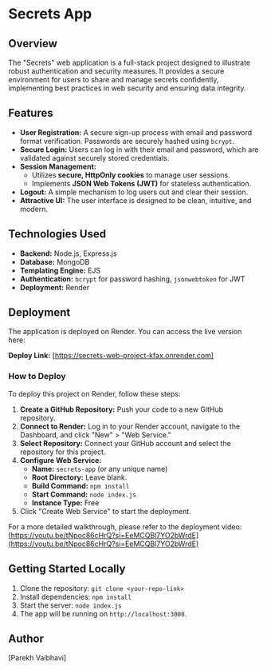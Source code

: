 # Secrets App

## Overview

The "Secrets" web application is a full-stack project designed to illustrate robust authentication and security measures. It provides a secure environment for users to share and manage secrets confidently, implementing best practices in web security and ensuring data integrity.

## Features

-   **User Registration:** A secure sign-up process with email and password format verification. Passwords are securely hashed using `bcrypt`.
-   **Secure Login:** Users can log in with their email and password, which are validated against securely stored credentials.
-   **Session Management:**
    -   Utilizes **secure, HttpOnly cookies** to manage user sessions.
    -   Implements **JSON Web Tokens (JWT)** for stateless authentication.
-   **Logout:** A simple mechanism to log users out and clear their session.
-   **Attractive UI:** The user interface is designed to be clean, intuitive, and modern.

## Technologies Used

-   **Backend:** Node.js, Express.js
-   **Database:** MongoDB
-   **Templating Engine:** EJS
-   **Authentication:** `bcrypt` for password hashing, `jsonwebtoken` for JWT
-   **Deployment:** Render

## Deployment

The application is deployed on Render. You can access the live version here:

**Deploy Link:** [https://secrets-web-project-kfax.onrender.com]

### How to Deploy

To deploy this project on Render, follow these steps:

1.  **Create a GitHub Repository:** Push your code to a new GitHub repository.
2.  **Connect to Render:** Log in to your Render account, navigate to the Dashboard, and click "New" > "Web Service."
3.  **Select Repository:** Connect your GitHub account and select the repository for this project.
4.  **Configure Web Service:**
    -   **Name:** `secrets-app` (or any unique name)
    -   **Root Directory:** Leave blank.
    -   **Build Command:** `npm install`
    -   **Start Command:** `node index.js`
    -   **Instance Type:** Free
5.  Click "Create Web Service" to start the deployment.

For a more detailed walkthrough, please refer to the deployment video: [https://youtu.be/tNpoc86cHrQ?si=EeMCQBl7YO2bWrdE](https://youtu.be/tNpoc86cHrQ?si=EeMCQBl7YO2bWrdE)

## Getting Started Locally

1.  Clone the repository: `git clone <your-repo-link>`
2.  Install dependencies: `npm install`
3.  Start the server: `node index.js`
4.  The app will be running on `http://localhost:3000`.

## Author

[Parekh Vaibhavi]

